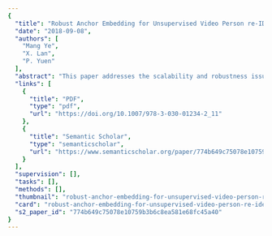```yaml
---
{
  "title": "Robust Anchor Embedding for Unsupervised Video Person re-IDentification in the Wild",
  "date": "2018-09-08",
  "authors": [
    "Mang Ye",
    "X. Lan",
    "P. Yuen"
  ],
  "abstract": "This paper addresses the scalability and robustness issues of estimating labels from imbalanced unlabeled data for unsupervised video-based person re-identification (re-ID). To achieve it, we propose a novel Robust AnChor Embedding (RACE) framework via deep feature representation learning for large-scale unsupervised video re-ID. Within this framework, anchor sequences representing different persons are firstly selected to formulate an anchor graph which also initializes the CNN model to get discriminative feature representations for later label estimation. To accurately estimate labels from unlabeled sequences with noisy frames, robust anchor embedding is introduced based on the regularized affine hull. Efficiency is ensured with kNN anchors embedding instead of the whole anchor set under manifold assumptions. After that, a robust and efficient top-k counts label prediction strategy is proposed to predict the labels of unlabeled image sequences. With the newly estimated labeled sequences, the unified anchor embedding framework enables the feature learning process to be further facilitated. Extensive experimental results on the large-scale dataset show that the proposed method outperforms existing unsupervised video re-ID methods.",
  "links": [
    {
      "title": "PDF",
      "type": "pdf",
      "url": "https://doi.org/10.1007/978-3-030-01234-2_11"
    },
    {
      "title": "Semantic Scholar",
      "type": "semanticscholar",
      "url": "https://www.semanticscholar.org/paper/774b649c75078e10759b3b6c8ea581e68fc45a40"
    }
  ],
  "supervision": [],
  "tasks": [],
  "methods": [],
  "thumbnail": "robust-anchor-embedding-for-unsupervised-video-person-re-identification-in-the-wild-thumb.jpg",
  "card": "robust-anchor-embedding-for-unsupervised-video-person-re-identification-in-the-wild-card.jpg",
  "s2_paper_id": "774b649c75078e10759b3b6c8ea581e68fc45a40"
}
---
```


